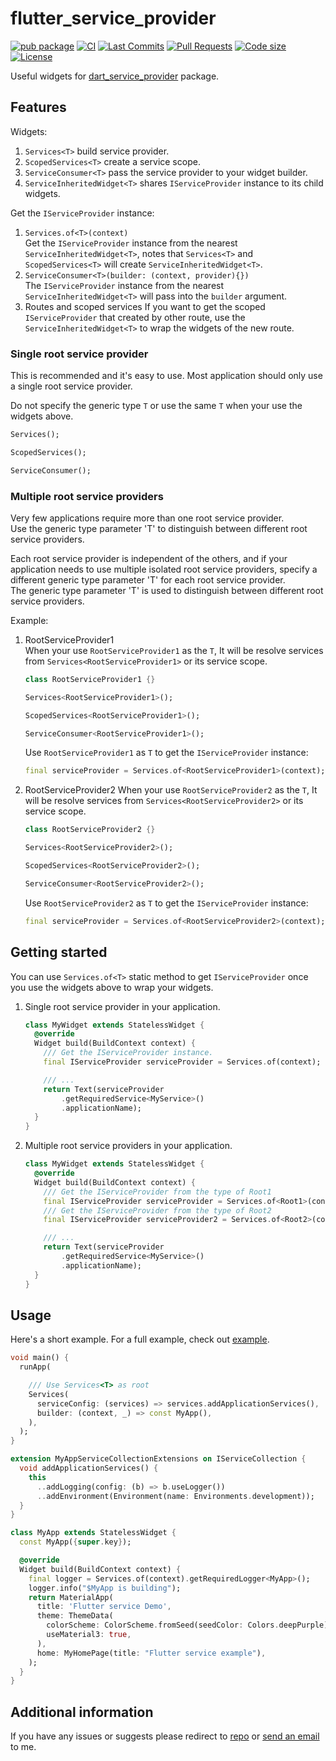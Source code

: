 <!--
This README describes the package. If you publish this package to pub.dev,
this README's contents appear on the landing page for your package.

For information about how to write a good package README, see the guide for
[writing package pages](https://dart.dev/tools/pub/writing-package-pages).

For general information about developing packages, see the Dart guide for
[creating packages](https://dart.dev/guides/libraries/create-packages)
and the Flutter guide for
[developing packages and plugins](https://flutter.dev/to/develop-packages).
-->

# flutter_service_provider

[![pub package](https://img.shields.io/pub/v/flutter_service_provider?logo=dart&logoColor=00b9fc)](https://pub.dev/packages/flutter_service_provider)
[![CI](https://img.shields.io/github/actions/workflow/status/codelovercc/flutter_service_provider/dart.yml?branch=main&logo=github-actions&logoColor=white)](https://github.com/codelovercc/flutter_service_provider/actions)
[![Last Commits](https://img.shields.io/github/last-commit/codelovercc/flutter_service_provider?logo=git&logoColor=white)](https://github.com/codelovercc/flutter_service_provider/commits/main)
[![Pull Requests](https://img.shields.io/github/issues-pr/codelovercc/flutter_service_provider?logo=github&logoColor=white)](https://github.com/codelovercc/flutter_service_provider/pulls)
[![Code size](https://img.shields.io/github/languages/code-size/codelovercc/flutter_service_provider?logo=github&logoColor=white)](https://github.com/codelovercc/flutter_service_provider)
[![License](https://img.shields.io/github/license/codelovercc/flutter_service_provider?logo=open-source-initiative&logoColor=green)](https://github.com/codelovercc/flutter_service_provider/blob/main/LICENSE)

Useful widgets for [dart_service_provider](https://pub.dev/packages/dart_service_provider) package.

## Features

Widgets:

1. `Services<T>` build service provider.
2. `ScopedServices<T>` create a service scope.
3. `ServiceConsumer<T>` pass the service provider to your widget builder.
4. `ServiceInheritedWidget<T>` shares `IServiceProvider` instance to its child widgets.

Get the `IServiceProvider` instance:

1. `Services.of<T>(context)`  
   Get the `IServiceProvider` instance from the nearest `ServiceInheritedWidget<T>`, notes
   that `Services<T>` and `ScopedServices<T>` will create `ServiceInheritedWidget<T>`.
2. `ServiceConsumer<T>(builder: (context, provider){})`  
   The `IServiceProvider` instance from the nearest `ServiceInheritedWidget<T>` will pass into the
   `builder` argument.
3. Routes and scoped services
   If you want to get the scoped `IServiceProvider` that created by other route, use the
   `ServiceInheritedWidget<T>` to wrap the widgets of the new route.

### Single root service provider

This is recommended and it's easy to use. Most application should only use a single root service
provider.

Do not specify the generic type `T` or use the same `T` when your use the widgets above.

```dart
Services();

ScopedServices();

ServiceConsumer();
```

### Multiple root service providers

Very few applications require more than one root service provider.  
Use the generic type parameter 'T' to distinguish between different root service providers.

Each root service provider is independent of the others, and if your application needs to use
multiple isolated root service providers, specify a different generic type parameter 'T' for each
root service provider.  
The generic type parameter 'T' is used to distinguish between different root service providers.

Example:

1. RootServiceProvider1  
   When your use `RootServiceProvider1` as the `T`, It will be resolve services from
   `Services<RootServiceProvider1>` or its service scope.
   ```dart
   class RootServiceProvider1 {}
   
   Services<RootServiceProvider1>();
   
   ScopedServices<RootServiceProvider1>();
   
   ServiceConsumer<RootServiceProvider1>();
   ```
   Use `RootServiceProvider1` as `T` to get the `IServiceProvider` instance:
   ```dart
   final serviceProvider = Services.of<RootServiceProvider1>(context);
   ```

2. RootServiceProvider2
   When your use `RootServiceProvider2` as the `T`, It will be resolve services from
   `Services<RootServiceProvider2>` or its service scope.
   ```dart
   class RootServiceProvider2 {}
   
   Services<RootServiceProvider2>();
   
   ScopedServices<RootServiceProvider2>();
   
   ServiceConsumer<RootServiceProvider2>();
   ```
   Use `RootServiceProvider2` as `T` to get the `IServiceProvider` instance:
   ```dart
   final serviceProvider = Services.of<RootServiceProvider2>(context);
   ```

## Getting started

You can use `Services.of<T>` static method to get `IServiceProvider` once you use the widgets above
to wrap
your widgets.

1. Single root service provider in your application.

   ```dart
   class MyWidget extends StatelessWidget {
     @override
     Widget build(BuildContext context) {
       /// Get the IServiceProvider instance.
       final IServiceProvider serviceProvider = Services.of(context);
   
       /// ...
       return Text(serviceProvider
           .getRequiredService<MyService>()
           .applicationName);
     }
   }
   ```
2. Multiple root service providers in your application.

   ```dart
   class MyWidget extends StatelessWidget {
     @override
     Widget build(BuildContext context) {
       /// Get the IServiceProvider from the type of Root1
       final IServiceProvider serviceProvider = Services.of<Root1>(context);
       /// Get the IServiceProvider from the type of Root2
       final IServiceProvider serviceProvider2 = Services.of<Root2>(context);
   
       /// ...
       return Text(serviceProvider
           .getRequiredService<MyService>()
           .applicationName);
     }
   }
   ```

## Usage

Here's a short example. For a full example, check out [example](example).

```dart
void main() {
  runApp(

    /// Use Services<T> as root
    Services(
      serviceConfig: (services) => services.addApplicationServices(),
      builder: (context, _) => const MyApp(),
    ),
  );
}

extension MyAppServiceCollectionExtensions on IServiceCollection {
  void addApplicationServices() {
    this
      ..addLogging(config: (b) => b.useLogger())
      ..addEnvironment(Environment(name: Environments.development));
  }
}

class MyApp extends StatelessWidget {
  const MyApp({super.key});

  @override
  Widget build(BuildContext context) {
    final logger = Services.of(context).getRequiredLogger<MyApp>();
    logger.info("$MyApp is building");
    return MaterialApp(
      title: 'Flutter service Demo',
      theme: ThemeData(
        colorScheme: ColorScheme.fromSeed(seedColor: Colors.deepPurple),
        useMaterial3: true,
      ),
      home: MyHomePage(title: "Flutter service example"),
    );
  }
}
```

## Additional information

If you have any issues or suggests please redirect
to [repo](https://github.com/codelovercc/flutter_service_provider)
or [send an email](mailto:codelovercc@gmail.com) to me.
